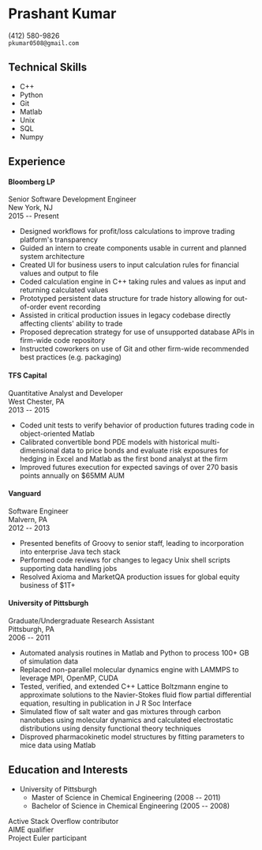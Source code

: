Prashant Kumar
=============

(412) 580-9826  
`pkumar0508@gmail.com`

## Technical Skills
- C++
- Python
- Git
- Matlab
- Unix
- SQL
- Numpy

## Experience

#### Bloomberg LP
Senior Software Development Engineer  
New York, NJ  
2015 -- Present

- Designed workflows for profit/loss calculations to improve
trading platform's transparency
- Guided an intern to create components usable in current and
planned system architecture
- Created UI for business users to input calculation rules for
financial values and output to file
- Coded calculation engine in C++ taking rules and values as input
and returning calculated values
- Prototyped persistent data structure for trade history allowing
for out-of-order event recording
- Assisted in critical production issues in legacy codebase directly
affecting clients' ability to trade
- Proposed deprecation strategy for use of unsupported database APIs
in firm-wide code repository
- Instructed coworkers on use of Git and other firm-wide recommended
best practices (e.g. packaging)


#### TFS Capital
Quantitative Analyst and Developer  
West Chester, PA  
2013 -- 2015

- Coded unit tests to verify behavior of production futures trading
code in object-oriented Matlab
- Calibrated convertible bond PDE models with historical
multi-dimensional data to price bonds and evaluate risk exposures
for hedging in Excel and Matlab as the first bond analyst at the firm
- Improved futures execution for expected savings of
over 270 basis points annually on $65MM AUM

#### Vanguard
Software Engineer  
Malvern, PA  
2012 -- 2013

- Presented benefits of Groovy to senior staff, leading to
incorporation into enterprise Java tech stack
- Performed code reviews for changes to legacy Unix shell scripts
supporting data handling jobs
- Resolved Axioma and MarketQA production issues for global equity
business of $1T+

#### University of Pittsburgh
Graduate/Undergraduate Research Assistant  
Pittsburgh, PA  
2006 -- 2011

- Automated analysis routines in Matlab and Python to process
100+ GB of simulation data
- Replaced non-parallel molecular dynamics engine with LAMMPS to
leverage MPI, OpenMP, CUDA
- Tested, verified, and extended C++ Lattice Boltzmann engine to
approximate solutions to the Navier-Stokes fluid flow partial
differential equation, resulting in publication in J R Soc Interface
- Simulated flow of salt water and gas mixtures through carbon
nanotubes using molecular dynamics and calculated electrostatic
distributions using density functional theory techniques
- Disproved pharmacokinetic model structures by fitting
parameters to mice data using Matlab

## Education and Interests

- University of Pittsburgh
  - Master of Science in Chemical Engineering (2008 -- 2011)
  - Bachelor of Science in Chemical Engineering (2005 -- 2008)

Active Stack Overflow contributor  
AIME qualifier  
Project Euler participant
